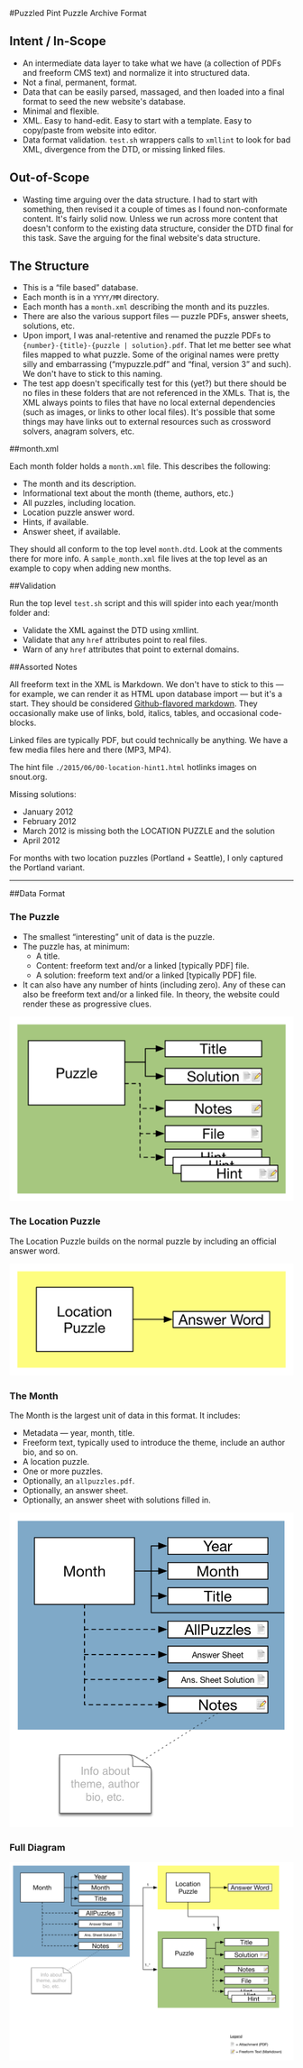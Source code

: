 #Puzzled Pint Puzzle Archive Format

## Intent / In-Scope

- An intermediate data layer to take what we have (a collection of PDFs and freeform CMS text) and normalize it into structured data.
- Not a final, permanent, format.
- Data that can be easily parsed, massaged, and then loaded into a final format to seed the new website's database.
- Minimal and flexible.
- XML. Easy to hand-edit. Easy to start with a template. Easy to copy/paste from website into editor.
- Data format validation. `test.sh` wrappers calls to `xmllint` to look for bad XML, divergence from the DTD, or missing linked files.

## Out-of-Scope

- Wasting time arguing over the data structure. I had to start with something, then revised it a couple of times as I found non-conformate content. It's fairly solid now. Unless we run across more content that doesn't conform to the existing data structure, consider the DTD final for this task. Save the arguing for the final website's data structure.

## The Structure

- This is a “file based” database.
- Each month is in a `YYYY/MM` directory.
- Each month has a `month.xml` describing the month and its puzzles.
- There are also the various support files — puzzle PDFs, answer sheets, solutions, etc.
- Upon import, I was anal-retentive and renamed the puzzle PDFs to `{number}-{title}-{puzzle | solution}.pdf`. That let me better see what files mapped to what puzzle. Some of the original names were pretty silly and embarrassing (“mypuzzle.pdf” and “final, version 3” and such). We don't have to stick to this naming.
- The test app doesn't specifically test for this (yet?) but there should be no files in these folders that are not referenced in the XMLs. That is, the XML always points to files that have no local external dependencies (such as images, or links to other local files). It's possible that some things may have links out to external resources such as crossword solvers, anagram solvers, etc.

##month.xml

Each month folder holds a `month.xml` file. This describes the following:

- The month and its description.
- Informational text about the month (theme, authors, etc.)
- All puzzles, including location.
- Location puzzle answer word.
- Hints, if available.
- Answer sheet, if available.

They should all conform to the top level `month.dtd`. Look at the comments there for more info. A `sample_month.xml` file lives at the top level as an example to copy when adding new months.

##Validation

Run the top level `test.sh` script and this will spider into each year/month folder and:

- Validate the XML against the DTD using xmllint.
- Validate that any `href` attributes point to real files.
- Warn of any `href` attributes that point to external domains.

##Assorted Notes

All freeform text in the XML is Markdown. We don't have to stick to this — for example, we can render it as HTML upon database import — but it's a start. They should be considered [Github-flavored markdown](https://help.github.com/articles/github-flavored-markdown/). They occasionally make use of links, bold, italics, tables, and occasional code-blocks.

Linked files are typically PDF, but could technically be anything. We have a few media files here and there (MP3, MP4).

The hint file `./2015/06/00-location-hint1.html` hotlinks images on snout.org.

Missing solutions:

- January 2012
- February 2012
- March 2012 is missing both the LOCATION PUZZLE and the solution
- April 2012

For months with two location puzzles (Portland + Seattle), I only captured the Portland variant.

----------------------------------------

##Data Format

### The Puzzle

- The smallest “interesting” unit of data is the puzzle.
- The puzzle has, at minimum:
  - A title.
  - Content: freeform text and/or a linked [typically PDF] file.
  - A solution: freeform text and/or a linked [typically PDF] file.
- It can also have any number of hints (including zero). Any of these can also be freeform text and/or a linked file. In theory, the website could render these as progressive clues.

![object_model-puzzle](object_model-puzzle.png)

### The Location Puzzle

The Location Puzzle builds on the normal puzzle by including an official answer word.

![object_model-location_puzzle](object_model-location_puzzle.png)

### The Month

The Month is the largest unit of data in this format. It includes:

- Metadata — year, month, title.
- Freeform text, typically used to introduce the theme, include an author bio, and so on.
- A location puzzle.
- One or more puzzles.
- Optionally, an `allpuzzles.pdf`.
- Optionally, an answer sheet.
- Optionally, an answer sheet with solutions filled in.

![object_model-month](object_model-month.png)

### Full Diagram

![object_model](object_model.png)

